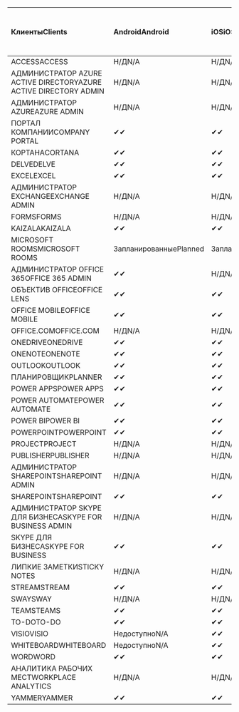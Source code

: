 <!-- This file is generated automatically. Changes made to this file will be overwritten.-->
|<span data-ttu-id="1fdc2-101">Клиенты</span><span class="sxs-lookup"><span data-stu-id="1fdc2-101">Clients</span></span>|<span data-ttu-id="1fdc2-102">Android</span><span class="sxs-lookup"><span data-stu-id="1fdc2-102">Android</span></span>|<span data-ttu-id="1fdc2-103">iOS</span><span class="sxs-lookup"><span data-stu-id="1fdc2-103">iOS</span></span>|<span data-ttu-id="1fdc2-104">"Mac";</span><span class="sxs-lookup"><span data-stu-id="1fdc2-104">Mac</span></span>|<span data-ttu-id="1fdc2-105">Windows 10</span><span class="sxs-lookup"><span data-stu-id="1fdc2-105">Windows 10</span></span><br><span data-ttu-id="1fdc2-106">Desktop</span><span class="sxs-lookup"><span data-stu-id="1fdc2-106">Desktop</span></span>|<span data-ttu-id="1fdc2-107">Windows 10</span><span class="sxs-lookup"><span data-stu-id="1fdc2-107">Windows 10</span></span><br><span data-ttu-id="1fdc2-108">Современные приложения</span><span class="sxs-lookup"><span data-stu-id="1fdc2-108">Modern Apps</span></span>|
|:-|:-|:-|:-|:-|:-|
|<span data-ttu-id="1fdc2-109">ACCESS</span><span class="sxs-lookup"><span data-stu-id="1fdc2-109">ACCESS</span></span>|<span data-ttu-id="1fdc2-110">Н/Д</span><span class="sxs-lookup"><span data-stu-id="1fdc2-110">N/A</span></span>|<span data-ttu-id="1fdc2-111">Н/Д</span><span class="sxs-lookup"><span data-stu-id="1fdc2-111">N/A</span></span>|<span data-ttu-id="1fdc2-112">Н/Д</span><span class="sxs-lookup"><span data-stu-id="1fdc2-112">N/A</span></span>|<span data-ttu-id="1fdc2-113">✔</span><span class="sxs-lookup"><span data-stu-id="1fdc2-113">✔</span></span>|<span data-ttu-id="1fdc2-114">Недоступно</span><span class="sxs-lookup"><span data-stu-id="1fdc2-114">N/A</span></span>|
|<span data-ttu-id="1fdc2-115">АДМИНИСТРАТОР AZURE ACTIVE DIRECTORY</span><span class="sxs-lookup"><span data-stu-id="1fdc2-115">AZURE ACTIVE DIRECTORY ADMIN</span></span>|<span data-ttu-id="1fdc2-116">Н/Д</span><span class="sxs-lookup"><span data-stu-id="1fdc2-116">N/A</span></span>|<span data-ttu-id="1fdc2-117">Н/Д</span><span class="sxs-lookup"><span data-stu-id="1fdc2-117">N/A</span></span>|<span data-ttu-id="1fdc2-118">Н/Д</span><span class="sxs-lookup"><span data-stu-id="1fdc2-118">N/A</span></span>|<span data-ttu-id="1fdc2-119">✔</span><span class="sxs-lookup"><span data-stu-id="1fdc2-119">✔</span></span>|<span data-ttu-id="1fdc2-120">Недоступно</span><span class="sxs-lookup"><span data-stu-id="1fdc2-120">N/A</span></span>|
|<span data-ttu-id="1fdc2-121">АДМИНИСТРАТОР AZURE</span><span class="sxs-lookup"><span data-stu-id="1fdc2-121">AZURE ADMIN</span></span>|<span data-ttu-id="1fdc2-122">Н/Д</span><span class="sxs-lookup"><span data-stu-id="1fdc2-122">N/A</span></span>|<span data-ttu-id="1fdc2-123">Н/Д</span><span class="sxs-lookup"><span data-stu-id="1fdc2-123">N/A</span></span>|<span data-ttu-id="1fdc2-124">Н/Д</span><span class="sxs-lookup"><span data-stu-id="1fdc2-124">N/A</span></span>|<span data-ttu-id="1fdc2-125">Н/Д</span><span class="sxs-lookup"><span data-stu-id="1fdc2-125">N/A</span></span>|<span data-ttu-id="1fdc2-126">Н/Д</span><span class="sxs-lookup"><span data-stu-id="1fdc2-126">N/A</span></span>|
|<span data-ttu-id="1fdc2-127">ПОРТАЛ КОМПАНИИ</span><span class="sxs-lookup"><span data-stu-id="1fdc2-127">COMPANY PORTAL</span></span>|<span data-ttu-id="1fdc2-128">✔</span><span class="sxs-lookup"><span data-stu-id="1fdc2-128">✔</span></span>|<span data-ttu-id="1fdc2-129">✔</span><span class="sxs-lookup"><span data-stu-id="1fdc2-129">✔</span></span>|<span data-ttu-id="1fdc2-130">✔</span><span class="sxs-lookup"><span data-stu-id="1fdc2-130">✔</span></span>|<span data-ttu-id="1fdc2-131">Недоступно</span><span class="sxs-lookup"><span data-stu-id="1fdc2-131">N/A</span></span>|<span data-ttu-id="1fdc2-132">✔</span><span class="sxs-lookup"><span data-stu-id="1fdc2-132">✔</span></span>|
|<span data-ttu-id="1fdc2-133">КОРТАНА</span><span class="sxs-lookup"><span data-stu-id="1fdc2-133">CORTANA</span></span>|<span data-ttu-id="1fdc2-134">✔</span><span class="sxs-lookup"><span data-stu-id="1fdc2-134">✔</span></span>|<span data-ttu-id="1fdc2-135">✔</span><span class="sxs-lookup"><span data-stu-id="1fdc2-135">✔</span></span>|<span data-ttu-id="1fdc2-136">Н/Д</span><span class="sxs-lookup"><span data-stu-id="1fdc2-136">N/A</span></span>|<span data-ttu-id="1fdc2-137">Н/Д</span><span class="sxs-lookup"><span data-stu-id="1fdc2-137">N/A</span></span>|<span data-ttu-id="1fdc2-138">✔</span><span class="sxs-lookup"><span data-stu-id="1fdc2-138">✔</span></span>|
|<span data-ttu-id="1fdc2-139">DELVE</span><span class="sxs-lookup"><span data-stu-id="1fdc2-139">DELVE</span></span>|<span data-ttu-id="1fdc2-140">✔</span><span class="sxs-lookup"><span data-stu-id="1fdc2-140">✔</span></span>|<span data-ttu-id="1fdc2-141">✔</span><span class="sxs-lookup"><span data-stu-id="1fdc2-141">✔</span></span>|<span data-ttu-id="1fdc2-142">Н/Д</span><span class="sxs-lookup"><span data-stu-id="1fdc2-142">N/A</span></span>|<span data-ttu-id="1fdc2-143">Н/Д</span><span class="sxs-lookup"><span data-stu-id="1fdc2-143">N/A</span></span>|<span data-ttu-id="1fdc2-144">Н/Д</span><span class="sxs-lookup"><span data-stu-id="1fdc2-144">N/A</span></span>|
|<span data-ttu-id="1fdc2-145">EXCEL</span><span class="sxs-lookup"><span data-stu-id="1fdc2-145">EXCEL</span></span>|<span data-ttu-id="1fdc2-146">✔</span><span class="sxs-lookup"><span data-stu-id="1fdc2-146">✔</span></span>|<span data-ttu-id="1fdc2-147">✔</span><span class="sxs-lookup"><span data-stu-id="1fdc2-147">✔</span></span>|<span data-ttu-id="1fdc2-148">✔</span><span class="sxs-lookup"><span data-stu-id="1fdc2-148">✔</span></span>|<span data-ttu-id="1fdc2-149">✔</span><span class="sxs-lookup"><span data-stu-id="1fdc2-149">✔</span></span>|<span data-ttu-id="1fdc2-150">✔</span><span class="sxs-lookup"><span data-stu-id="1fdc2-150">✔</span></span>|
|<span data-ttu-id="1fdc2-151">АДМИНИСТРАТОР EXCHANGE</span><span class="sxs-lookup"><span data-stu-id="1fdc2-151">EXCHANGE ADMIN</span></span>|<span data-ttu-id="1fdc2-152">Н/Д</span><span class="sxs-lookup"><span data-stu-id="1fdc2-152">N/A</span></span>|<span data-ttu-id="1fdc2-153">Н/Д</span><span class="sxs-lookup"><span data-stu-id="1fdc2-153">N/A</span></span>|<span data-ttu-id="1fdc2-154">Н/Д</span><span class="sxs-lookup"><span data-stu-id="1fdc2-154">N/A</span></span>|<span data-ttu-id="1fdc2-155">✔</span><span class="sxs-lookup"><span data-stu-id="1fdc2-155">✔</span></span>|<span data-ttu-id="1fdc2-156">Недоступно</span><span class="sxs-lookup"><span data-stu-id="1fdc2-156">N/A</span></span>|
|<span data-ttu-id="1fdc2-157">FORMS</span><span class="sxs-lookup"><span data-stu-id="1fdc2-157">FORMS</span></span>|<span data-ttu-id="1fdc2-158">Н/Д</span><span class="sxs-lookup"><span data-stu-id="1fdc2-158">N/A</span></span>|<span data-ttu-id="1fdc2-159">Н/Д</span><span class="sxs-lookup"><span data-stu-id="1fdc2-159">N/A</span></span>|<span data-ttu-id="1fdc2-160">Н/Д</span><span class="sxs-lookup"><span data-stu-id="1fdc2-160">N/A</span></span>|<span data-ttu-id="1fdc2-161">Н/Д</span><span class="sxs-lookup"><span data-stu-id="1fdc2-161">N/A</span></span>|<span data-ttu-id="1fdc2-162">Н/Д</span><span class="sxs-lookup"><span data-stu-id="1fdc2-162">N/A</span></span>|
|<span data-ttu-id="1fdc2-163">KAIZALA</span><span class="sxs-lookup"><span data-stu-id="1fdc2-163">KAIZALA</span></span>|<span data-ttu-id="1fdc2-164">✔</span><span class="sxs-lookup"><span data-stu-id="1fdc2-164">✔</span></span>|<span data-ttu-id="1fdc2-165">✔</span><span class="sxs-lookup"><span data-stu-id="1fdc2-165">✔</span></span>|<span data-ttu-id="1fdc2-166">Н/Д</span><span class="sxs-lookup"><span data-stu-id="1fdc2-166">N/A</span></span>|<span data-ttu-id="1fdc2-167">Н/Д</span><span class="sxs-lookup"><span data-stu-id="1fdc2-167">N/A</span></span>|<span data-ttu-id="1fdc2-168">Н/Д</span><span class="sxs-lookup"><span data-stu-id="1fdc2-168">N/A</span></span>|
|<span data-ttu-id="1fdc2-169">MICROSOFT ROOMS</span><span class="sxs-lookup"><span data-stu-id="1fdc2-169">MICROSOFT ROOMS</span></span>|<span data-ttu-id="1fdc2-170">Запланированные</span><span class="sxs-lookup"><span data-stu-id="1fdc2-170">Planned</span></span>|<span data-ttu-id="1fdc2-171">Запланированные</span><span class="sxs-lookup"><span data-stu-id="1fdc2-171">Planned</span></span>|<span data-ttu-id="1fdc2-172">Н/Д</span><span class="sxs-lookup"><span data-stu-id="1fdc2-172">N/A</span></span>|<span data-ttu-id="1fdc2-173">Н/Д</span><span class="sxs-lookup"><span data-stu-id="1fdc2-173">N/A</span></span>|<span data-ttu-id="1fdc2-174">Н/Д</span><span class="sxs-lookup"><span data-stu-id="1fdc2-174">N/A</span></span>|
|<span data-ttu-id="1fdc2-175">АДМИНИСТРАТОР OFFICE 365</span><span class="sxs-lookup"><span data-stu-id="1fdc2-175">OFFICE 365 ADMIN</span></span>|<span data-ttu-id="1fdc2-176">✔</span><span class="sxs-lookup"><span data-stu-id="1fdc2-176">✔</span></span>|<span data-ttu-id="1fdc2-177">Н/Д</span><span class="sxs-lookup"><span data-stu-id="1fdc2-177">N/A</span></span>|<span data-ttu-id="1fdc2-178">Н/Д</span><span class="sxs-lookup"><span data-stu-id="1fdc2-178">N/A</span></span>|<span data-ttu-id="1fdc2-179">Н/Д</span><span class="sxs-lookup"><span data-stu-id="1fdc2-179">N/A</span></span>|<span data-ttu-id="1fdc2-180">Н/Д</span><span class="sxs-lookup"><span data-stu-id="1fdc2-180">N/A</span></span>|
|<span data-ttu-id="1fdc2-181">ОБЪЕКТИВ OFFICE</span><span class="sxs-lookup"><span data-stu-id="1fdc2-181">OFFICE LENS</span></span>|<span data-ttu-id="1fdc2-182">✔</span><span class="sxs-lookup"><span data-stu-id="1fdc2-182">✔</span></span>|<span data-ttu-id="1fdc2-183">✔</span><span class="sxs-lookup"><span data-stu-id="1fdc2-183">✔</span></span>|<span data-ttu-id="1fdc2-184">Н/Д</span><span class="sxs-lookup"><span data-stu-id="1fdc2-184">N/A</span></span>|<span data-ttu-id="1fdc2-185">Н/Д</span><span class="sxs-lookup"><span data-stu-id="1fdc2-185">N/A</span></span>|<span data-ttu-id="1fdc2-186">✔</span><span class="sxs-lookup"><span data-stu-id="1fdc2-186">✔</span></span>|
|<span data-ttu-id="1fdc2-187">OFFICE MOBILE</span><span class="sxs-lookup"><span data-stu-id="1fdc2-187">OFFICE MOBILE</span></span>|<span data-ttu-id="1fdc2-188">✔</span><span class="sxs-lookup"><span data-stu-id="1fdc2-188">✔</span></span>|<span data-ttu-id="1fdc2-189">✔</span><span class="sxs-lookup"><span data-stu-id="1fdc2-189">✔</span></span>|<span data-ttu-id="1fdc2-190">Н/Д</span><span class="sxs-lookup"><span data-stu-id="1fdc2-190">N/A</span></span>|<span data-ttu-id="1fdc2-191">Н/Д</span><span class="sxs-lookup"><span data-stu-id="1fdc2-191">N/A</span></span>|<span data-ttu-id="1fdc2-192">Н/Д</span><span class="sxs-lookup"><span data-stu-id="1fdc2-192">N/A</span></span>|
|<span data-ttu-id="1fdc2-193">OFFICE.COM</span><span class="sxs-lookup"><span data-stu-id="1fdc2-193">OFFICE.COM</span></span>|<span data-ttu-id="1fdc2-194">Н/Д</span><span class="sxs-lookup"><span data-stu-id="1fdc2-194">N/A</span></span>|<span data-ttu-id="1fdc2-195">Н/Д</span><span class="sxs-lookup"><span data-stu-id="1fdc2-195">N/A</span></span>|<span data-ttu-id="1fdc2-196">Н/Д</span><span class="sxs-lookup"><span data-stu-id="1fdc2-196">N/A</span></span>|<span data-ttu-id="1fdc2-197">Н/Д</span><span class="sxs-lookup"><span data-stu-id="1fdc2-197">N/A</span></span>|<span data-ttu-id="1fdc2-198">✔</span><span class="sxs-lookup"><span data-stu-id="1fdc2-198">✔</span></span>|
|<span data-ttu-id="1fdc2-199">ONEDRIVE</span><span class="sxs-lookup"><span data-stu-id="1fdc2-199">ONEDRIVE</span></span>|<span data-ttu-id="1fdc2-200">✔</span><span class="sxs-lookup"><span data-stu-id="1fdc2-200">✔</span></span>|<span data-ttu-id="1fdc2-201">✔</span><span class="sxs-lookup"><span data-stu-id="1fdc2-201">✔</span></span>|<span data-ttu-id="1fdc2-202">✔</span><span class="sxs-lookup"><span data-stu-id="1fdc2-202">✔</span></span>|<span data-ttu-id="1fdc2-203">✔</span><span class="sxs-lookup"><span data-stu-id="1fdc2-203">✔</span></span>|<span data-ttu-id="1fdc2-204">✔</span><span class="sxs-lookup"><span data-stu-id="1fdc2-204">✔</span></span>|
|<span data-ttu-id="1fdc2-205">ONENOTE</span><span class="sxs-lookup"><span data-stu-id="1fdc2-205">ONENOTE</span></span>|<span data-ttu-id="1fdc2-206">✔</span><span class="sxs-lookup"><span data-stu-id="1fdc2-206">✔</span></span>|<span data-ttu-id="1fdc2-207">✔</span><span class="sxs-lookup"><span data-stu-id="1fdc2-207">✔</span></span>|<span data-ttu-id="1fdc2-208">✔</span><span class="sxs-lookup"><span data-stu-id="1fdc2-208">✔</span></span>|<span data-ttu-id="1fdc2-209">✔</span><span class="sxs-lookup"><span data-stu-id="1fdc2-209">✔</span></span>|<span data-ttu-id="1fdc2-210">✔</span><span class="sxs-lookup"><span data-stu-id="1fdc2-210">✔</span></span>|
|<span data-ttu-id="1fdc2-211">OUTLOOK</span><span class="sxs-lookup"><span data-stu-id="1fdc2-211">OUTLOOK</span></span>|<span data-ttu-id="1fdc2-212">✔</span><span class="sxs-lookup"><span data-stu-id="1fdc2-212">✔</span></span>|<span data-ttu-id="1fdc2-213">✔</span><span class="sxs-lookup"><span data-stu-id="1fdc2-213">✔</span></span>|<span data-ttu-id="1fdc2-214">✔</span><span class="sxs-lookup"><span data-stu-id="1fdc2-214">✔</span></span>|<span data-ttu-id="1fdc2-215">✔</span><span class="sxs-lookup"><span data-stu-id="1fdc2-215">✔</span></span>|<span data-ttu-id="1fdc2-216">✔</span><span class="sxs-lookup"><span data-stu-id="1fdc2-216">✔</span></span>|
|<span data-ttu-id="1fdc2-217">ПЛАНИРОВЩИК</span><span class="sxs-lookup"><span data-stu-id="1fdc2-217">PLANNER</span></span>|<span data-ttu-id="1fdc2-218">✔</span><span class="sxs-lookup"><span data-stu-id="1fdc2-218">✔</span></span>|<span data-ttu-id="1fdc2-219">✔</span><span class="sxs-lookup"><span data-stu-id="1fdc2-219">✔</span></span>|<span data-ttu-id="1fdc2-220">Н/Д</span><span class="sxs-lookup"><span data-stu-id="1fdc2-220">N/A</span></span>|<span data-ttu-id="1fdc2-221">Н/Д</span><span class="sxs-lookup"><span data-stu-id="1fdc2-221">N/A</span></span>|<span data-ttu-id="1fdc2-222">Н/Д</span><span class="sxs-lookup"><span data-stu-id="1fdc2-222">N/A</span></span>|
|<span data-ttu-id="1fdc2-223">POWER APPS</span><span class="sxs-lookup"><span data-stu-id="1fdc2-223">POWER APPS</span></span>|<span data-ttu-id="1fdc2-224">✔</span><span class="sxs-lookup"><span data-stu-id="1fdc2-224">✔</span></span>|<span data-ttu-id="1fdc2-225">✔</span><span class="sxs-lookup"><span data-stu-id="1fdc2-225">✔</span></span>|<span data-ttu-id="1fdc2-226">Н/Д</span><span class="sxs-lookup"><span data-stu-id="1fdc2-226">N/A</span></span>|<span data-ttu-id="1fdc2-227">Н/Д</span><span class="sxs-lookup"><span data-stu-id="1fdc2-227">N/A</span></span>|<span data-ttu-id="1fdc2-228">✔</span><span class="sxs-lookup"><span data-stu-id="1fdc2-228">✔</span></span>|
|<span data-ttu-id="1fdc2-229">POWER AUTOMATE</span><span class="sxs-lookup"><span data-stu-id="1fdc2-229">POWER AUTOMATE</span></span>|<span data-ttu-id="1fdc2-230">✔</span><span class="sxs-lookup"><span data-stu-id="1fdc2-230">✔</span></span>|<span data-ttu-id="1fdc2-231">✔</span><span class="sxs-lookup"><span data-stu-id="1fdc2-231">✔</span></span>|<span data-ttu-id="1fdc2-232">Н/Д</span><span class="sxs-lookup"><span data-stu-id="1fdc2-232">N/A</span></span>|<span data-ttu-id="1fdc2-233">Н/Д</span><span class="sxs-lookup"><span data-stu-id="1fdc2-233">N/A</span></span>|<span data-ttu-id="1fdc2-234">Н/Д</span><span class="sxs-lookup"><span data-stu-id="1fdc2-234">N/A</span></span>|
|<span data-ttu-id="1fdc2-235">POWER BI</span><span class="sxs-lookup"><span data-stu-id="1fdc2-235">POWER BI</span></span>|<span data-ttu-id="1fdc2-236">✔</span><span class="sxs-lookup"><span data-stu-id="1fdc2-236">✔</span></span>|<span data-ttu-id="1fdc2-237">✔</span><span class="sxs-lookup"><span data-stu-id="1fdc2-237">✔</span></span>|<span data-ttu-id="1fdc2-238">Недоступно</span><span class="sxs-lookup"><span data-stu-id="1fdc2-238">N/A</span></span>|<span data-ttu-id="1fdc2-239">✔</span><span class="sxs-lookup"><span data-stu-id="1fdc2-239">✔</span></span>|<span data-ttu-id="1fdc2-240">✔</span><span class="sxs-lookup"><span data-stu-id="1fdc2-240">✔</span></span>|
|<span data-ttu-id="1fdc2-241">POWERPOINT</span><span class="sxs-lookup"><span data-stu-id="1fdc2-241">POWERPOINT</span></span>|<span data-ttu-id="1fdc2-242">✔</span><span class="sxs-lookup"><span data-stu-id="1fdc2-242">✔</span></span>|<span data-ttu-id="1fdc2-243">✔</span><span class="sxs-lookup"><span data-stu-id="1fdc2-243">✔</span></span>|<span data-ttu-id="1fdc2-244">✔</span><span class="sxs-lookup"><span data-stu-id="1fdc2-244">✔</span></span>|<span data-ttu-id="1fdc2-245">✔</span><span class="sxs-lookup"><span data-stu-id="1fdc2-245">✔</span></span>|<span data-ttu-id="1fdc2-246">✔</span><span class="sxs-lookup"><span data-stu-id="1fdc2-246">✔</span></span>|
|<span data-ttu-id="1fdc2-247">PROJECT</span><span class="sxs-lookup"><span data-stu-id="1fdc2-247">PROJECT</span></span>|<span data-ttu-id="1fdc2-248">Н/Д</span><span class="sxs-lookup"><span data-stu-id="1fdc2-248">N/A</span></span>|<span data-ttu-id="1fdc2-249">Н/Д</span><span class="sxs-lookup"><span data-stu-id="1fdc2-249">N/A</span></span>|<span data-ttu-id="1fdc2-250">Н/Д</span><span class="sxs-lookup"><span data-stu-id="1fdc2-250">N/A</span></span>|<span data-ttu-id="1fdc2-251">✔</span><span class="sxs-lookup"><span data-stu-id="1fdc2-251">✔</span></span>|<span data-ttu-id="1fdc2-252">Недоступно</span><span class="sxs-lookup"><span data-stu-id="1fdc2-252">N/A</span></span>|
|<span data-ttu-id="1fdc2-253">PUBLISHER</span><span class="sxs-lookup"><span data-stu-id="1fdc2-253">PUBLISHER</span></span>|<span data-ttu-id="1fdc2-254">Н/Д</span><span class="sxs-lookup"><span data-stu-id="1fdc2-254">N/A</span></span>|<span data-ttu-id="1fdc2-255">Н/Д</span><span class="sxs-lookup"><span data-stu-id="1fdc2-255">N/A</span></span>|<span data-ttu-id="1fdc2-256">Н/Д</span><span class="sxs-lookup"><span data-stu-id="1fdc2-256">N/A</span></span>|<span data-ttu-id="1fdc2-257">✔</span><span class="sxs-lookup"><span data-stu-id="1fdc2-257">✔</span></span>|<span data-ttu-id="1fdc2-258">Недоступно</span><span class="sxs-lookup"><span data-stu-id="1fdc2-258">N/A</span></span>|
|<span data-ttu-id="1fdc2-259">АДМИНИСТРАТОР SHAREPOINT</span><span class="sxs-lookup"><span data-stu-id="1fdc2-259">SHAREPOINT ADMIN</span></span>|<span data-ttu-id="1fdc2-260">Н/Д</span><span class="sxs-lookup"><span data-stu-id="1fdc2-260">N/A</span></span>|<span data-ttu-id="1fdc2-261">Н/Д</span><span class="sxs-lookup"><span data-stu-id="1fdc2-261">N/A</span></span>|<span data-ttu-id="1fdc2-262">Н/Д</span><span class="sxs-lookup"><span data-stu-id="1fdc2-262">N/A</span></span>|<span data-ttu-id="1fdc2-263">✔</span><span class="sxs-lookup"><span data-stu-id="1fdc2-263">✔</span></span>|<span data-ttu-id="1fdc2-264">Недоступно</span><span class="sxs-lookup"><span data-stu-id="1fdc2-264">N/A</span></span>|
|<span data-ttu-id="1fdc2-265">SHAREPOINT</span><span class="sxs-lookup"><span data-stu-id="1fdc2-265">SHAREPOINT</span></span>|<span data-ttu-id="1fdc2-266">✔</span><span class="sxs-lookup"><span data-stu-id="1fdc2-266">✔</span></span>|<span data-ttu-id="1fdc2-267">✔</span><span class="sxs-lookup"><span data-stu-id="1fdc2-267">✔</span></span>|<span data-ttu-id="1fdc2-268">Н/Д</span><span class="sxs-lookup"><span data-stu-id="1fdc2-268">N/A</span></span>|<span data-ttu-id="1fdc2-269">Н/Д</span><span class="sxs-lookup"><span data-stu-id="1fdc2-269">N/A</span></span>|<span data-ttu-id="1fdc2-270">Н/Д</span><span class="sxs-lookup"><span data-stu-id="1fdc2-270">N/A</span></span>|
|<span data-ttu-id="1fdc2-271">АДМИНИСТРАТОР SKYPE ДЛЯ БИЗНЕСА</span><span class="sxs-lookup"><span data-stu-id="1fdc2-271">SKYPE FOR BUSINESS ADMIN</span></span>|<span data-ttu-id="1fdc2-272">Н/Д</span><span class="sxs-lookup"><span data-stu-id="1fdc2-272">N/A</span></span>|<span data-ttu-id="1fdc2-273">Н/Д</span><span class="sxs-lookup"><span data-stu-id="1fdc2-273">N/A</span></span>|<span data-ttu-id="1fdc2-274">Н/Д</span><span class="sxs-lookup"><span data-stu-id="1fdc2-274">N/A</span></span>|<span data-ttu-id="1fdc2-275">✔</span><span class="sxs-lookup"><span data-stu-id="1fdc2-275">✔</span></span>|<span data-ttu-id="1fdc2-276">Недоступно</span><span class="sxs-lookup"><span data-stu-id="1fdc2-276">N/A</span></span>|
|<span data-ttu-id="1fdc2-277">SKYPE ДЛЯ БИЗНЕСА</span><span class="sxs-lookup"><span data-stu-id="1fdc2-277">SKYPE FOR BUSINESS</span></span>|<span data-ttu-id="1fdc2-278">✔</span><span class="sxs-lookup"><span data-stu-id="1fdc2-278">✔</span></span>|<span data-ttu-id="1fdc2-279">✔</span><span class="sxs-lookup"><span data-stu-id="1fdc2-279">✔</span></span>|<span data-ttu-id="1fdc2-280">✔</span><span class="sxs-lookup"><span data-stu-id="1fdc2-280">✔</span></span>|<span data-ttu-id="1fdc2-281">✔</span><span class="sxs-lookup"><span data-stu-id="1fdc2-281">✔</span></span>|<span data-ttu-id="1fdc2-282">Недоступно</span><span class="sxs-lookup"><span data-stu-id="1fdc2-282">N/A</span></span>|
|<span data-ttu-id="1fdc2-283">ЛИПКИЕ ЗАМЕТКИ</span><span class="sxs-lookup"><span data-stu-id="1fdc2-283">STICKY NOTES</span></span>|<span data-ttu-id="1fdc2-284">Н/Д</span><span class="sxs-lookup"><span data-stu-id="1fdc2-284">N/A</span></span>|<span data-ttu-id="1fdc2-285">Н/Д</span><span class="sxs-lookup"><span data-stu-id="1fdc2-285">N/A</span></span>|<span data-ttu-id="1fdc2-286">Н/Д</span><span class="sxs-lookup"><span data-stu-id="1fdc2-286">N/A</span></span>|<span data-ttu-id="1fdc2-287">Н/Д</span><span class="sxs-lookup"><span data-stu-id="1fdc2-287">N/A</span></span>|<span data-ttu-id="1fdc2-288">✔</span><span class="sxs-lookup"><span data-stu-id="1fdc2-288">✔</span></span>|
|<span data-ttu-id="1fdc2-289">STREAM</span><span class="sxs-lookup"><span data-stu-id="1fdc2-289">STREAM</span></span>|<span data-ttu-id="1fdc2-290">✔</span><span class="sxs-lookup"><span data-stu-id="1fdc2-290">✔</span></span>|<span data-ttu-id="1fdc2-291">✔</span><span class="sxs-lookup"><span data-stu-id="1fdc2-291">✔</span></span>|<span data-ttu-id="1fdc2-292">Н/Д</span><span class="sxs-lookup"><span data-stu-id="1fdc2-292">N/A</span></span>|<span data-ttu-id="1fdc2-293">Н/Д</span><span class="sxs-lookup"><span data-stu-id="1fdc2-293">N/A</span></span>|<span data-ttu-id="1fdc2-294">Н/Д</span><span class="sxs-lookup"><span data-stu-id="1fdc2-294">N/A</span></span>|
|<span data-ttu-id="1fdc2-295">SWAY</span><span class="sxs-lookup"><span data-stu-id="1fdc2-295">SWAY</span></span>|<span data-ttu-id="1fdc2-296">Н/Д</span><span class="sxs-lookup"><span data-stu-id="1fdc2-296">N/A</span></span>|<span data-ttu-id="1fdc2-297">Н/Д</span><span class="sxs-lookup"><span data-stu-id="1fdc2-297">N/A</span></span>|<span data-ttu-id="1fdc2-298">Н/Д</span><span class="sxs-lookup"><span data-stu-id="1fdc2-298">N/A</span></span>|<span data-ttu-id="1fdc2-299">Н/Д</span><span class="sxs-lookup"><span data-stu-id="1fdc2-299">N/A</span></span>|<span data-ttu-id="1fdc2-300">✔</span><span class="sxs-lookup"><span data-stu-id="1fdc2-300">✔</span></span>|
|<span data-ttu-id="1fdc2-301">TEAMS</span><span class="sxs-lookup"><span data-stu-id="1fdc2-301">TEAMS</span></span>|<span data-ttu-id="1fdc2-302">✔</span><span class="sxs-lookup"><span data-stu-id="1fdc2-302">✔</span></span>|<span data-ttu-id="1fdc2-303">✔</span><span class="sxs-lookup"><span data-stu-id="1fdc2-303">✔</span></span>|<span data-ttu-id="1fdc2-304">✔</span><span class="sxs-lookup"><span data-stu-id="1fdc2-304">✔</span></span>|<span data-ttu-id="1fdc2-305">✔</span><span class="sxs-lookup"><span data-stu-id="1fdc2-305">✔</span></span>|<span data-ttu-id="1fdc2-306">Недоступно</span><span class="sxs-lookup"><span data-stu-id="1fdc2-306">N/A</span></span>|
|<span data-ttu-id="1fdc2-307">TO-DO</span><span class="sxs-lookup"><span data-stu-id="1fdc2-307">TO-DO</span></span>|<span data-ttu-id="1fdc2-308">✔</span><span class="sxs-lookup"><span data-stu-id="1fdc2-308">✔</span></span>|<span data-ttu-id="1fdc2-309">✔</span><span class="sxs-lookup"><span data-stu-id="1fdc2-309">✔</span></span>|<span data-ttu-id="1fdc2-310">✔</span><span class="sxs-lookup"><span data-stu-id="1fdc2-310">✔</span></span>|<span data-ttu-id="1fdc2-311">Недоступно</span><span class="sxs-lookup"><span data-stu-id="1fdc2-311">N/A</span></span>|<span data-ttu-id="1fdc2-312">✔</span><span class="sxs-lookup"><span data-stu-id="1fdc2-312">✔</span></span>|
|<span data-ttu-id="1fdc2-313">VISIO</span><span class="sxs-lookup"><span data-stu-id="1fdc2-313">VISIO</span></span>|<span data-ttu-id="1fdc2-314">Недоступно</span><span class="sxs-lookup"><span data-stu-id="1fdc2-314">N/A</span></span>|<span data-ttu-id="1fdc2-315">✔</span><span class="sxs-lookup"><span data-stu-id="1fdc2-315">✔</span></span>|<span data-ttu-id="1fdc2-316">Недоступно</span><span class="sxs-lookup"><span data-stu-id="1fdc2-316">N/A</span></span>|<span data-ttu-id="1fdc2-317">✔</span><span class="sxs-lookup"><span data-stu-id="1fdc2-317">✔</span></span>|<span data-ttu-id="1fdc2-318">Недоступно</span><span class="sxs-lookup"><span data-stu-id="1fdc2-318">N/A</span></span>|
|<span data-ttu-id="1fdc2-319">WHITEBOARD</span><span class="sxs-lookup"><span data-stu-id="1fdc2-319">WHITEBOARD</span></span>|<span data-ttu-id="1fdc2-320">Недоступно</span><span class="sxs-lookup"><span data-stu-id="1fdc2-320">N/A</span></span>|<span data-ttu-id="1fdc2-321">✔</span><span class="sxs-lookup"><span data-stu-id="1fdc2-321">✔</span></span>|<span data-ttu-id="1fdc2-322">Н/Д</span><span class="sxs-lookup"><span data-stu-id="1fdc2-322">N/A</span></span>|<span data-ttu-id="1fdc2-323">Н/Д</span><span class="sxs-lookup"><span data-stu-id="1fdc2-323">N/A</span></span>|<span data-ttu-id="1fdc2-324">✔</span><span class="sxs-lookup"><span data-stu-id="1fdc2-324">✔</span></span>|
|<span data-ttu-id="1fdc2-325">WORD</span><span class="sxs-lookup"><span data-stu-id="1fdc2-325">WORD</span></span>|<span data-ttu-id="1fdc2-326">✔</span><span class="sxs-lookup"><span data-stu-id="1fdc2-326">✔</span></span>|<span data-ttu-id="1fdc2-327">✔</span><span class="sxs-lookup"><span data-stu-id="1fdc2-327">✔</span></span>|<span data-ttu-id="1fdc2-328">✔</span><span class="sxs-lookup"><span data-stu-id="1fdc2-328">✔</span></span>|<span data-ttu-id="1fdc2-329">✔</span><span class="sxs-lookup"><span data-stu-id="1fdc2-329">✔</span></span>|<span data-ttu-id="1fdc2-330">✔</span><span class="sxs-lookup"><span data-stu-id="1fdc2-330">✔</span></span>|
|<span data-ttu-id="1fdc2-331">АНАЛИТИКА РАБОЧИХ МЕСТ</span><span class="sxs-lookup"><span data-stu-id="1fdc2-331">WORKPLACE ANALYTICS</span></span>|<span data-ttu-id="1fdc2-332">Н/Д</span><span class="sxs-lookup"><span data-stu-id="1fdc2-332">N/A</span></span>|<span data-ttu-id="1fdc2-333">Н/Д</span><span class="sxs-lookup"><span data-stu-id="1fdc2-333">N/A</span></span>|<span data-ttu-id="1fdc2-334">Н/Д</span><span class="sxs-lookup"><span data-stu-id="1fdc2-334">N/A</span></span>|<span data-ttu-id="1fdc2-335">Н/Д</span><span class="sxs-lookup"><span data-stu-id="1fdc2-335">N/A</span></span>|<span data-ttu-id="1fdc2-336">Н/Д</span><span class="sxs-lookup"><span data-stu-id="1fdc2-336">N/A</span></span>|
|<span data-ttu-id="1fdc2-337">YAMMER</span><span class="sxs-lookup"><span data-stu-id="1fdc2-337">YAMMER</span></span>|<span data-ttu-id="1fdc2-338">✔</span><span class="sxs-lookup"><span data-stu-id="1fdc2-338">✔</span></span>|<span data-ttu-id="1fdc2-339">✔</span><span class="sxs-lookup"><span data-stu-id="1fdc2-339">✔</span></span>|<span data-ttu-id="1fdc2-340">✔</span><span class="sxs-lookup"><span data-stu-id="1fdc2-340">✔</span></span>|<span data-ttu-id="1fdc2-341">✔</span><span class="sxs-lookup"><span data-stu-id="1fdc2-341">✔</span></span>|<span data-ttu-id="1fdc2-342">Н/Д</span><span class="sxs-lookup"><span data-stu-id="1fdc2-342">N/A</span></span>|
